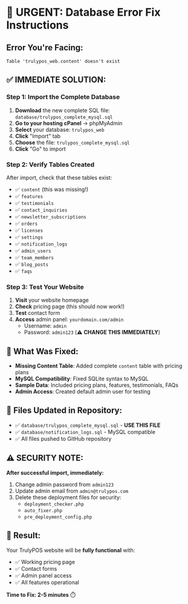 # 🚨 URGENT: Database Error Fix Instructions

## Error You're Facing:
```
Table 'trulypos_web.content' doesn't exist
```

## ✅ IMMEDIATE SOLUTION:

### Step 1: Import the Complete Database
1. **Download** the new complete SQL file: `database/trulypos_complete_mysql.sql`
2. **Go to your hosting cPanel** → phpMyAdmin
3. **Select** your database: `trulypos_web`
4. **Click** "Import" tab
5. **Choose** the file: `trulypos_complete_mysql.sql`
6. **Click** "Go" to import

### Step 2: Verify Tables Created
After import, check that these tables exist:
- ✅ `content` (this was missing!)
- ✅ `features`
- ✅ `testimonials`
- ✅ `contact_inquiries`
- ✅ `newsletter_subscriptions`
- ✅ `orders`
- ✅ `licenses`
- ✅ `settings`
- ✅ `notification_logs`
- ✅ `admin_users`
- ✅ `team_members`
- ✅ `blog_posts`
- ✅ `faqs`

### Step 3: Test Your Website
1. **Visit** your website homepage
2. **Check** pricing page (this should now work!)
3. **Test** contact form
4. **Access** admin panel: `yourdomain.com/admin`
   - Username: `admin`
   - Password: `admin123` (⚠️ **CHANGE THIS IMMEDIATELY**)

## 🔧 What Was Fixed:
- **Missing Content Table**: Added complete `content` table with pricing plans
- **MySQL Compatibility**: Fixed SQLite syntax to MySQL
- **Sample Data**: Included pricing plans, features, testimonials, FAQs
- **Admin Access**: Created default admin user for testing

## 📁 Files Updated in Repository:
- ✅ `database/trulypos_complete_mysql.sql` - **USE THIS FILE**
- ✅ `database/notification_logs.sql` - MySQL compatible
- ✅ All files pushed to GitHub repository

## ⚠️ SECURITY NOTE:
**After successful import, immediately:**
1. Change admin password from `admin123`
2. Update admin email from `admin@trulypos.com`
3. Delete these deployment files for security:
   - `deployment_checker.php`
   - `auto_fixer.php`
   - `pre_deployment_config.php`

## 🎯 Result:
Your TrulyPOS website will be **fully functional** with:
- ✅ Working pricing page
- ✅ Contact forms
- ✅ Admin panel access
- ✅ All features operational

**Time to Fix: 2-5 minutes** ⏱️
